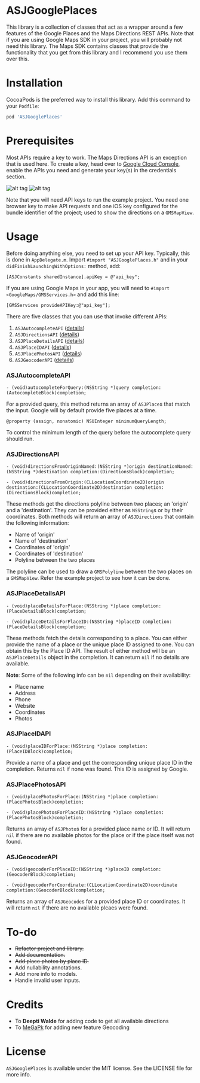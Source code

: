 # ASJGooglePlaces

This library is a collection of classes that act as a wrapper around a few features of the Google Places and the Maps Directions REST APIs. Note that if you are using Google Maps SDK in your project, you will probably not need this library. The Maps SDK contains classes that provide the functionality that you get from this library and I recommend you use them over this.

# Installation

CocoaPods is the preferred way to install this library. Add this command to your `Podfile`:

```ruby
pod 'ASJGooglePlaces'
```

# Prerequisites

Most APIs require a key to work. The Maps Directions API is an exception that is used here. To create a key, head over to [Google Cloud Console](https://console.cloud.google.com/), enable the APIs you need and generate your key(s) in the credentials section.

![alt tag](Images/EnableAPIs.png)
![alt tag](Images/Credentials.png)

Note that you will need API keys to run the example project. You need one browser key to make API requests and one iOS key configured for the bundle identifier of the project; used to show the directions on a `GMSMapView`.

# Usage

Before doing anything else, you need to set up your API key. Typically, this is done in `AppDelegate.m`. Import `#import "ASJGooglePlaces.h"` and in your `didFinishLaunchingWithOptions:` method, add:

```objc
[ASJConstants sharedInstance].apiKey = @"api_key";
```

If you are using Google Maps in your app, you will need to `#import <GoogleMaps/GMSServices.h>` and add this line:

```objc
[GMSServices provideAPIKey:@"api_key"];
```

There are five classes that you can use that invoke different APIs:

1. `ASJAutocompleteAPI` ([details](https://developers.google.com/places/web-service/autocomplete))
2. `ASJDirectionsAPI` ([details](https://developers.google.com/maps/documentation/directions))
3. `ASJPlaceDetailsAPI` ([details](https://developers.google.com/places/web-service/details))
4. `ASJPlaceIDAPI` ([details](https://developers.google.com/places/place-id))
5. `ASJPlacePhotosAPI` ([details](https://developers.google.com/places/web-service/photos))
6. `ASJGeocoderAPI` ([details](https://developers.google.com/maps/documentation/geocoding/requests-geocoding))

### ASJAutocompleteAPI

```objc
- (void)autocompleteForQuery:(NSString *)query completion:(AutocompleteBlock)completion;
```

For a provided query, this method returns an array of `ASJPlace`s that match the input. Google will by default provide five places at a time.


```objc
@property (assign, nonatomic) NSUInteger minimumQueryLength;
```

To control the minimum length of the query before the autocomplete query should run.

### ASJDirectionsAPI

```objc
- (void)directionsFromOriginNamed:(NSString *)origin destinationNamed:(NSString *)destination completion:(DirectionsBlock)completion;

- (void)directionsFromOrigin:(CLLocationCoordinate2D)origin destination:(CLLocationCoordinate2D)destination completion:(DirectionsBlock)completion;
```

These methods get the directions polyline between two places; an 'origin' and a 'destination'. They can be provided either as `NSString`s or by their coordinates. Both methods will return an array of `ASJDirections` that contain the following information:

- Name of 'origin'
- Name of 'destination'
- Coordinates of 'origin'
- Coordinates of 'destination'
- Polyline between the two places

The polyline can be used to draw a `GMSPolyline` between the two places on a `GMSMapView`. Refer the example project to see how it can be done.

### ASJPlaceDetailsAPI

```objc
- (void)placeDetailsForPlace:(NSString *)place completion:(PlaceDetailsBlock)completion;

- (void)placeDetailsForPlaceID:(NSString *)placeID completion:(PlaceDetailsBlock)completion;
```

These methods fetch the details corresponding to a place. You can either provide the name of a place or the unique place ID assigned to one. You can obtain this by the Place ID API. The result of either method will be an `ASJPlaceDetails` object in the completion. It can return `nil` if no details are available.

**Note**: Some of the following info can be `nil` depending on their availability:

- Place name
- Address
- Phone
- Website
- Coordinates
- Photos

### ASJPlaceIDAPI

```objc
- (void)placeIDForPlace:(NSString *)place completion:(PlaceIDBlock)completion;
```

Provide a name of a place and get the corresponding unique place ID in the completion. Returns `nil` if none was found. This ID is assigned by Google.

### ASJPlacePhotosAPI

```objc
- (void)placePhotosForPlace:(NSString *)place completion:(PlacePhotosBlock)completion;

- (void)placePhotosForPlaceID:(NSString *)place completion:(PlacePhotosBlock)completion;
```

Returns an array of `ASJPhoto`s for a provided place name or ID. It will return `nil` if there are no available photos for the place or if the place itself was not found.

### ASJGeocoderAPI

```objc
- (void)geocoderForPlaceID:(NSString *)placeID completion:(GeocoderBlock)completion;

- (void)geocoderForCoordinate:(CLLocationCoordinate2D)coordinate completion:(GeocoderBlock)completion;
```

Returns an array of `ASJGeocode`s for a provided place ID or coordinates. It will return `nil` if there are no available plcaes were found.

# To-do

- ~~Refactor project and library.~~
- ~~Add documentation.~~
- ~~Add place photos by place ID.~~
- Add nullability annotations.
- Add more info to models.
- Handle invalid user inputs.

# Credits

- To **Deepti Walde** for adding code to get all available directions
- To [MeGaPk](https://github.com/MeGaPk) for adding new feature Geocoding

# License

`ASJGooglePlaces` is available under the MIT license. See the LICENSE file for more info.
